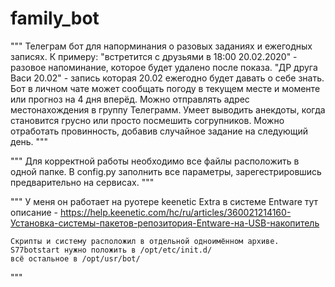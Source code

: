# family_bot

""" Телеграм бот для напорминания о разовых заданиях и ежегодных записях.
    К примеру:
        "встретится с друзьями в 18:00 20.02.2020" - разовое напоминание, которое будет удалено после показа.
        "ДР друга Васи 20.02" - запись которая 20.02 ежегодно будет давать о себе знать.
    Бот в личном чате может сообщать погоду в текущем месте и моменте или прогноз на 4 дня вперёд.
    Можно отправлять адрес местонахождения в группу Телеграмм.
    Умеет выводить анекдоты, когда становится грусно или просто посмешить согрупников.
    Можно отработать провинность, добавив случайное задание на следующий день.
"""

""" Для корректной работы необходимо все файлы расположить в одной папке.
    В config.py заполнить все параметры, зарегестрировшись предварительно на сервисах.
"""

""" У меня он работает на руотере keenetic Extra в системе Entware тут описание -
    <https://help.keenetic.com/hc/ru/articles/360021214160-Установка-системы-пакетов-репозитория-Entware-на-USB-накопитель>

    Скрипты и систему расположил в отдельной одноимённом архиве.
    S77botstart нужно положить в /opt/etc/init.d/
    всё остальное в /opt/usr/bot/    
"""

